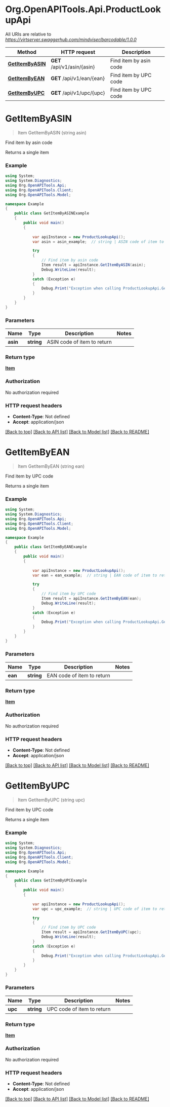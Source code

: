 # Org.OpenAPITools.Api.ProductLookupApi

All URIs are relative to *https://virtserver.swaggerhub.com/mindviser/barcodable/1.0.0*

Method | HTTP request | Description
------------- | ------------- | -------------
[**GetItemByASIN**](ProductLookupApi.md#getitembyasin) | **GET** /api/v1/asin/{asin} | Find item by asin code
[**GetItemByEAN**](ProductLookupApi.md#getitembyean) | **GET** /api/v1/ean/{ean} | Find item by UPC code
[**GetItemByUPC**](ProductLookupApi.md#getitembyupc) | **GET** /api/v1/upc/{upc} | Find item by UPC code


<a name="getitembyasin"></a>
# **GetItemByASIN**
> Item GetItemByASIN (string asin)

Find item by asin code

Returns a single item

### Example
```csharp
using System;
using System.Diagnostics;
using Org.OpenAPITools.Api;
using Org.OpenAPITools.Client;
using Org.OpenAPITools.Model;

namespace Example
{
    public class GetItemByASINExample
    {
        public void main()
        {
            
            var apiInstance = new ProductLookupApi();
            var asin = asin_example;  // string | ASIN code of item to return

            try
            {
                // Find item by asin code
                Item result = apiInstance.GetItemByASIN(asin);
                Debug.WriteLine(result);
            }
            catch (Exception e)
            {
                Debug.Print("Exception when calling ProductLookupApi.GetItemByASIN: " + e.Message );
            }
        }
    }
}
```

### Parameters

Name | Type | Description  | Notes
------------- | ------------- | ------------- | -------------
 **asin** | **string**| ASIN code of item to return | 

### Return type

[**Item**](Item.md)

### Authorization

No authorization required

### HTTP request headers

 - **Content-Type**: Not defined
 - **Accept**: application/json

[[Back to top]](#) [[Back to API list]](../README.md#documentation-for-api-endpoints) [[Back to Model list]](../README.md#documentation-for-models) [[Back to README]](../README.md)

<a name="getitembyean"></a>
# **GetItemByEAN**
> Item GetItemByEAN (string ean)

Find item by UPC code

Returns a single item

### Example
```csharp
using System;
using System.Diagnostics;
using Org.OpenAPITools.Api;
using Org.OpenAPITools.Client;
using Org.OpenAPITools.Model;

namespace Example
{
    public class GetItemByEANExample
    {
        public void main()
        {
            
            var apiInstance = new ProductLookupApi();
            var ean = ean_example;  // string | EAN code of item to return

            try
            {
                // Find item by UPC code
                Item result = apiInstance.GetItemByEAN(ean);
                Debug.WriteLine(result);
            }
            catch (Exception e)
            {
                Debug.Print("Exception when calling ProductLookupApi.GetItemByEAN: " + e.Message );
            }
        }
    }
}
```

### Parameters

Name | Type | Description  | Notes
------------- | ------------- | ------------- | -------------
 **ean** | **string**| EAN code of item to return | 

### Return type

[**Item**](Item.md)

### Authorization

No authorization required

### HTTP request headers

 - **Content-Type**: Not defined
 - **Accept**: application/json

[[Back to top]](#) [[Back to API list]](../README.md#documentation-for-api-endpoints) [[Back to Model list]](../README.md#documentation-for-models) [[Back to README]](../README.md)

<a name="getitembyupc"></a>
# **GetItemByUPC**
> Item GetItemByUPC (string upc)

Find item by UPC code

Returns a single item

### Example
```csharp
using System;
using System.Diagnostics;
using Org.OpenAPITools.Api;
using Org.OpenAPITools.Client;
using Org.OpenAPITools.Model;

namespace Example
{
    public class GetItemByUPCExample
    {
        public void main()
        {
            
            var apiInstance = new ProductLookupApi();
            var upc = upc_example;  // string | UPC code of item to return

            try
            {
                // Find item by UPC code
                Item result = apiInstance.GetItemByUPC(upc);
                Debug.WriteLine(result);
            }
            catch (Exception e)
            {
                Debug.Print("Exception when calling ProductLookupApi.GetItemByUPC: " + e.Message );
            }
        }
    }
}
```

### Parameters

Name | Type | Description  | Notes
------------- | ------------- | ------------- | -------------
 **upc** | **string**| UPC code of item to return | 

### Return type

[**Item**](Item.md)

### Authorization

No authorization required

### HTTP request headers

 - **Content-Type**: Not defined
 - **Accept**: application/json

[[Back to top]](#) [[Back to API list]](../README.md#documentation-for-api-endpoints) [[Back to Model list]](../README.md#documentation-for-models) [[Back to README]](../README.md)

